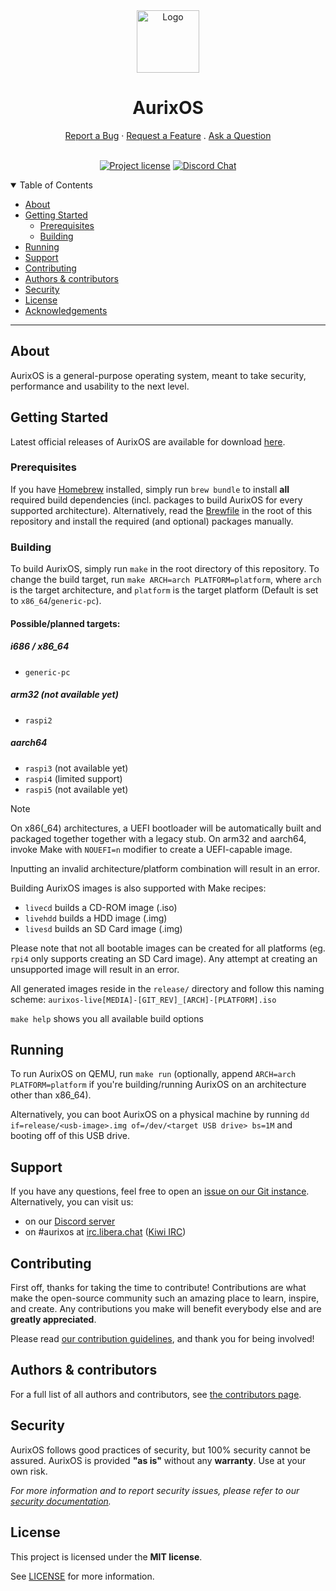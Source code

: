 <div align="center">
  <a href="https://git.piraterna.org/piraterna/aurix">
    <img src="docs/images/logo.png" alt="Logo" width="100" height="100">
  </a>
  <h1>AurixOS</h1>
</div>

<div align="center">
  <a href="https://git.piraterna.org/piraterna/aurix/issues/new?assignees=&labels=bug&template=01_BUG_REPORT.md&title=bug%3A+">Report a Bug</a>
  ·
  <a href="https://git.piraterna.org/piraterna/aurix/issues/new?assignees=&labels=enhancement&template=02_FEATURE_REQUEST.md&title=feat%3A+">Request a Feature</a>
  .
  <a href="https://git.piraterna.org/piraterna/aurix/issues/new?assignees=&labels=question&template=04_SUPPORT_QUESTION.md&title=support%3A+">Ask a Question</a>
</div>
<br />
<div align="center">

[![Project license](https://img.shields.io/github/license/piraterna/aurix.svg?style=flat-square)](LICENSE)
[![Discord Chat](https://img.shields.io/discord/1339349593510510603)](https://discord.com/invite/wBycCxwT9p)
</div>

<details open="open">
<summary>Table of Contents</summary>

- [About](#about)
- [Getting Started](#getting-started)
  - [Prerequisites](#prerequisites)
  - [Building](#building)
- [Running](#running)
- [Support](#support)
- [Contributing](#contributing)
- [Authors & contributors](#authors--contributors)
- [Security](#security)
- [License](#license)
- [Acknowledgements](#acknowledgements)

</details>

---

## About

AurixOS is a general-purpose operating system, meant to take security, performance and usability to the next level.

<!-- 
<details>
<summary>Screenshots</summary>
<br>

|                               Title                               |
| :---------------------------------------------------------------: |
| <img src="docs/images/screenshot.png" title="Title" width="100%"> |
</details>
-->

## Getting Started

Latest official releases of AurixOS are available for download [here](https://git.piraterna.org/piraterna/aurix/releases).

### Prerequisites

If you have [Homebrew](https://brew.sh) installed, simply run `brew bundle` to install **all** required build dependencies (incl. packages to build AurixOS for every supported architecture).
Alternatively, read the [Brewfile](Brewfile) in the root of this repository and install the required (and optional) packages manually.

### Building

To build AurixOS, simply run `make` in the root directory of this repository.
To change the build target, run `make ARCH=arch PLATFORM=platform`, where `arch` is the target architecture, and `platform` is the target platform (Default is set to `x86_64`/`generic-pc`).

#### Possible/planned targets:
##### i686 / x86_64
- `generic-pc`

##### arm32 (not available yet)
- `raspi2`

##### aarch64
- `raspi3` (not available yet)
- `raspi4` (limited support)
- `raspi5` (not available yet)

> [!NOTE]  
> On x86(_64) architectures, a UEFI bootloader will be automatically built and packaged together together with a legacy stub. On arm32 and aarch64, invoke Make with `NOUEFI=n` modifier to create a UEFI-capable image.

Inputting an invalid architecture/platform combination will result in an error.

Building AurixOS images is also supported with Make recipes:
- `livecd` builds a CD-ROM image (.iso)
- `livehdd` builds a HDD image (.img)
- `livesd` builds an SD Card image (.img)

Please note that not all bootable images can be created for all platforms (eg. `rpi4` only supports creating an SD Card image). Any attempt at creating an unsupported image will result in an error.

All generated images reside in the `release/` directory and follow this naming scheme:
`aurixos-live[MEDIA]-[GIT_REV]_[ARCH]-[PLATFORM].iso`

`make help` shows you all available build options

## Running

To run AurixOS on QEMU, run `make run` (optionally, append `ARCH=arch PLATFORM=platform` if you're building/running AurixOS on an architecture other than x86_64).

Alternatively, you can boot AurixOS on a physical machine by running `dd if=release/<usb-image>.img of=/dev/<target USB drive> bs=1M` and booting off of this USB drive.

## Support

If you have any questions, feel free to open an [issue on our Git instance](https://git.piraterna.org/piraterna/aurix/issues/new?assignees=&labels=question&template=04_SUPPORT_QUESTION.md&title=support%3A+).
Alternatively, you can visit us:
- on our [Discord server](https://discord.com/invite/wBycCxwT9p)
- on #aurixos at [irc.libera.chat](https://libera.chat/) ([Kiwi IRC](https://kiwiirc.com/client/irc.libera.chat/?&theme=cli#aurixos))

## Contributing

First off, thanks for taking the time to contribute! Contributions are what make the open-source community such an amazing place to learn, inspire, and create. Any contributions you make will benefit everybody else and are **greatly appreciated**.

Please read [our contribution guidelines](docs/CONTRIBUTING.md), and thank you for being involved!

## Authors & contributors

For a full list of all authors and contributors, see [the contributors page](https://git.piraterna.org/piraterna/aurix/contributors).

## Security

AurixOS follows good practices of security, but 100% security cannot be assured.
AurixOS is provided **"as is"** without any **warranty**. Use at your own risk.

_For more information and to report security issues, please refer to our [security documentation](docs/SECURITY.md)._

## License

This project is licensed under the **MIT license**.

See [LICENSE](LICENSE) for more information.
